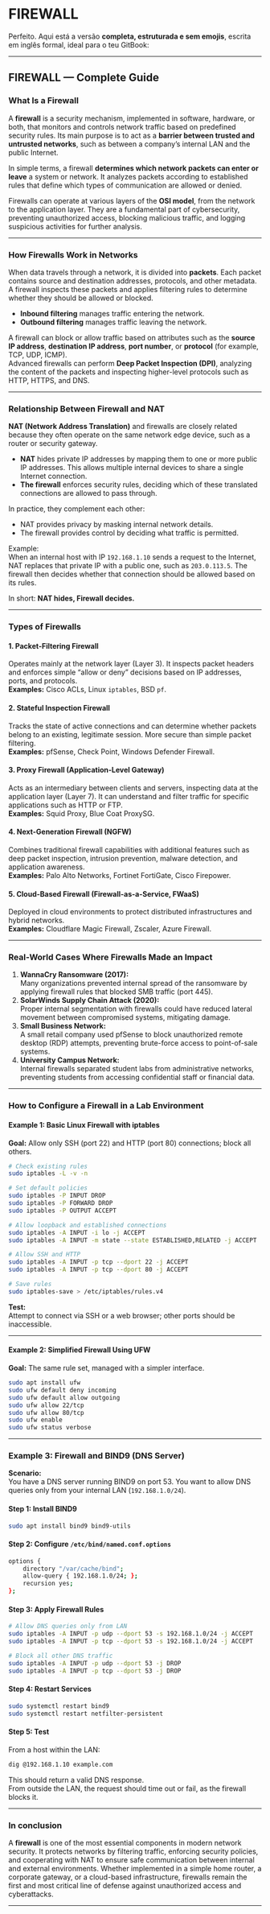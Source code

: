 # FIREWALL

Perfeito. Aqui está a versão **completa, estruturada e sem emojis**, escrita em inglês formal, ideal para o teu GitBook:

***

## FIREWALL — Complete Guide

### What Is a Firewall

A **firewall** is a security mechanism, implemented in software, hardware, or both, that monitors and controls network traffic based on predefined security rules. Its main purpose is to act as a **barrier between trusted and untrusted networks**, such as between a company’s internal LAN and the public Internet.

In simple terms, a firewall **determines which network packets can enter or leave** a system or network. It analyzes packets according to established rules that define which types of communication are allowed or denied.

Firewalls can operate at various layers of the **OSI model**, from the network to the application layer. They are a fundamental part of cybersecurity, preventing unauthorized access, blocking malicious traffic, and logging suspicious activities for further analysis.

***

### How Firewalls Work in Networks

When data travels through a network, it is divided into **packets**. Each packet contains source and destination addresses, protocols, and other metadata. A firewall inspects these packets and applies filtering rules to determine whether they should be allowed or blocked.

* **Inbound filtering** manages traffic entering the network.
* **Outbound filtering** manages traffic leaving the network.

A firewall can block or allow traffic based on attributes such as the **source IP address**, **destination IP address**, **port number**, or **protocol** (for example, TCP, UDP, ICMP).\
Advanced firewalls can perform **Deep Packet Inspection (DPI)**, analyzing the content of the packets and inspecting higher-level protocols such as HTTP, HTTPS, and DNS.

***

### Relationship Between Firewall and NAT

**NAT (Network Address Translation)** and firewalls are closely related because they often operate on the same network edge device, such as a router or security gateway.

* **NAT** hides private IP addresses by mapping them to one or more public IP addresses. This allows multiple internal devices to share a single Internet connection.
* **The firewall** enforces security rules, deciding which of these translated connections are allowed to pass through.

In practice, they complement each other:

* NAT provides privacy by masking internal network details.
* The firewall provides control by deciding what traffic is permitted.

Example:\
When an internal host with IP `192.168.1.10` sends a request to the Internet, NAT replaces that private IP with a public one, such as `203.0.113.5`. The firewall then decides whether that connection should be allowed based on its rules.

In short: **NAT hides, Firewall decides.**

***

### Types of Firewalls

#### 1. Packet-Filtering Firewall

Operates mainly at the network layer (Layer 3). It inspects packet headers and enforces simple “allow or deny” decisions based on IP addresses, ports, and protocols.\
**Examples:** Cisco ACLs, Linux `iptables`, BSD `pf`.

#### 2. Stateful Inspection Firewall

Tracks the state of active connections and can determine whether packets belong to an existing, legitimate session. More secure than simple packet filtering.\
**Examples:** pfSense, Check Point, Windows Defender Firewall.

#### 3. Proxy Firewall (Application-Level Gateway)

Acts as an intermediary between clients and servers, inspecting data at the application layer (Layer 7). It can understand and filter traffic for specific applications such as HTTP or FTP.\
**Examples:** Squid Proxy, Blue Coat ProxySG.

#### 4. Next-Generation Firewall (NGFW)

Combines traditional firewall capabilities with additional features such as deep packet inspection, intrusion prevention, malware detection, and application awareness.\
**Examples:** Palo Alto Networks, Fortinet FortiGate, Cisco Firepower.

#### 5. Cloud-Based Firewall (Firewall-as-a-Service, FWaaS)

Deployed in cloud environments to protect distributed infrastructures and hybrid networks.\
**Examples:** Cloudflare Magic Firewall, Zscaler, Azure Firewall.

***

### Real-World Cases Where Firewalls Made an Impact

1. **WannaCry Ransomware (2017):**\
   Many organizations prevented internal spread of the ransomware by applying firewall rules that blocked SMB traffic (port 445).
2. **SolarWinds Supply Chain Attack (2020):**\
   Proper internal segmentation with firewalls could have reduced lateral movement between compromised systems, mitigating damage.
3. **Small Business Network:**\
   A small retail company used pfSense to block unauthorized remote desktop (RDP) attempts, preventing brute-force access to point-of-sale systems.
4. **University Campus Network:**\
   Internal firewalls separated student labs from administrative networks, preventing students from accessing confidential staff or financial data.

***

### How to Configure a Firewall in a Lab Environment

#### Example 1: Basic Linux Firewall with iptables

**Goal:** Allow only SSH (port 22) and HTTP (port 80) connections; block all others.

```bash
# Check existing rules
sudo iptables -L -v -n

# Set default policies
sudo iptables -P INPUT DROP
sudo iptables -P FORWARD DROP
sudo iptables -P OUTPUT ACCEPT

# Allow loopback and established connections
sudo iptables -A INPUT -i lo -j ACCEPT
sudo iptables -A INPUT -m state --state ESTABLISHED,RELATED -j ACCEPT

# Allow SSH and HTTP
sudo iptables -A INPUT -p tcp --dport 22 -j ACCEPT
sudo iptables -A INPUT -p tcp --dport 80 -j ACCEPT

# Save rules
sudo iptables-save > /etc/iptables/rules.v4
```

**Test:**\
Attempt to connect via SSH or a web browser; other ports should be inaccessible.

***

#### Example 2: Simplified Firewall Using UFW

**Goal:** The same rule set, managed with a simpler interface.

```bash
sudo apt install ufw
sudo ufw default deny incoming
sudo ufw default allow outgoing
sudo ufw allow 22/tcp
sudo ufw allow 80/tcp
sudo ufw enable
sudo ufw status verbose
```

***

### Example 3: Firewall and BIND9 (DNS Server)

**Scenario:**\
You have a DNS server running BIND9 on port 53. You want to allow DNS queries only from your internal LAN (`192.168.1.0/24`).

#### Step 1: Install BIND9

```bash
sudo apt install bind9 bind9-utils
```

#### Step 2: Configure `/etc/bind/named.conf.options`

```bash
options {
    directory "/var/cache/bind";
    allow-query { 192.168.1.0/24; };
    recursion yes;
};
```

#### Step 3: Apply Firewall Rules

```bash
# Allow DNS queries only from LAN
sudo iptables -A INPUT -p udp --dport 53 -s 192.168.1.0/24 -j ACCEPT
sudo iptables -A INPUT -p tcp --dport 53 -s 192.168.1.0/24 -j ACCEPT

# Block all other DNS traffic
sudo iptables -A INPUT -p udp --dport 53 -j DROP
sudo iptables -A INPUT -p tcp --dport 53 -j DROP
```

#### Step 4: Restart Services

```bash
sudo systemctl restart bind9
sudo systemctl restart netfilter-persistent
```

#### Step 5: Test

From a host within the LAN:

```bash
dig @192.168.1.10 example.com
```

This should return a valid DNS response.\
From outside the LAN, the request should time out or fail, as the firewall blocks it.

***

### In conclusion

A **firewall** is one of the most essential components in modern network security. It protects networks by filtering traffic, enforcing security policies, and cooperating with NAT to ensure safe communication between internal and external environments. Whether implemented in a simple home router, a corporate gateway, or a cloud-based infrastructure, firewalls remain the first and most critical line of defense against unauthorized access and cyberattacks.

***

